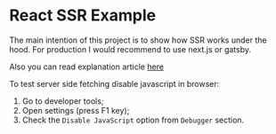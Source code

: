 # React SSR Example

The main intention of this project is to show how SSR works under the hood. For production I would recommend to use next.js or gatsby.

Also you can read explanation article [here](./ARTICLE.md)

To test server side fetching disable javascript in browser:
1. Go to developer tools;
2. Open settings (press F1 key);
3. Check the `Disable JavaScript` option from `Debugger` section.

